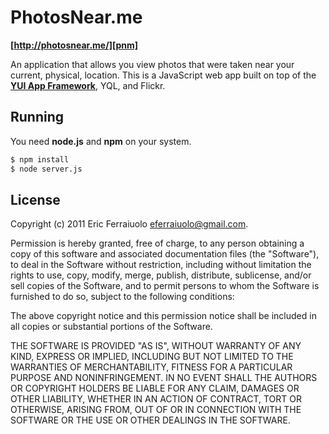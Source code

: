 PhotosNear.me
=============

**[http://photosnear.me/][pnm]**

An application that allows you view photos that were taken near your current,
physical, location. This is a JavaScript web app built on top of the
**[YUI App Framework][app-framework]**, YQL, and Flickr.

Running
-------

You need **node.js** and **npm** on your system.

```bash
$ npm install
$ node server.js
```

License
-------

Copyright (c) 2011 Eric Ferraiuolo <eferraiuolo@gmail.com>.

Permission is hereby granted, free of charge, to any person obtaining a copy of
this software and associated documentation files (the "Software"), to deal in
the Software without restriction, including without limitation the rights to
use, copy, modify, merge, publish, distribute, sublicense, and/or sell copies of
the Software, and to permit persons to whom the Software is furnished to do so,
subject to the following conditions:

The above copyright notice and this permission notice shall be included in all
copies or substantial portions of the Software.

THE SOFTWARE IS PROVIDED "AS IS", WITHOUT WARRANTY OF ANY KIND, EXPRESS OR
IMPLIED, INCLUDING BUT NOT LIMITED TO THE WARRANTIES OF MERCHANTABILITY, FITNESS
FOR A PARTICULAR PURPOSE AND NONINFRINGEMENT. IN NO EVENT SHALL THE AUTHORS OR
COPYRIGHT HOLDERS BE LIABLE FOR ANY CLAIM, DAMAGES OR OTHER LIABILITY, WHETHER
IN AN ACTION OF CONTRACT, TORT OR OTHERWISE, ARISING FROM, OUT OF OR IN
CONNECTION WITH THE SOFTWARE OR THE USE OR OTHER DEALINGS IN THE SOFTWARE.

[pnm]: http://photosnear.me/
[app-framework]: http://yuilibrary.com/yui/docs/app/
